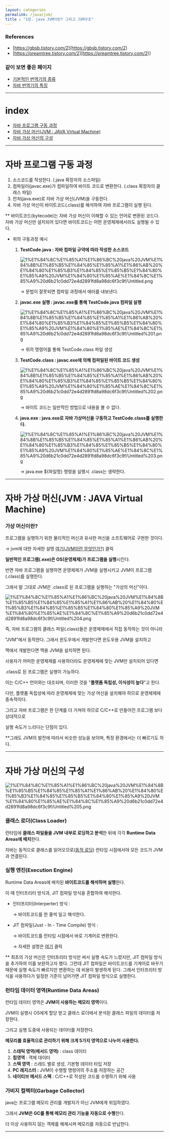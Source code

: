 ```yaml
---
layout: categories
permalink: /java/jvm/
title : "1장. java JVM이란? 그리고 JVM구조"
---
```

### References

- [https://gbsb.tistory.com/2](https://gbsb.tistory.com/2)
- [https://preamtree.tistory.com/2](https://preamtree.tistory.com/2)]

### 같이 보면 좋은 페이지

- [기본적인 번역기의 종류](https://www.notion.so/7-d16d880d85ad4768a7abc5e2e00f41f0)
- [자바 번역기의 특징](https://www.notion.so/8-02e012545a614452b0d59047c8d9afde)

---

# index

- [자바 프로그램 구동 과정]()
- [자바 가상 머신(JVM : JAVA Virtual Machine)]()
- [자바 가상 머신의 구성]()

---

# 자바 프로그램 구동 과정

1. 소스코드를 작성한다. (.java 확장자의 소스파일)
2. 컴파일러(javac.exe)가 컴파일하여 바이트 코드로 변환한다. (.class 확장자의 클래스 파일)
3. 런처(java.exe)로 자바 가상 머신(JVM)을 구동한다.
4. 자바 가상 머신이 바이트코드(.class)를 해석하여 자바 프로그램이 실행 된다.

** 바이트코드(bytecode)는 자바 가상 머신이 이해할 수 있는 언어로 변환된 코드다. 자바 가상 머신만 설치되어 있다면 바이트코드는 어떤 운영체제에서라도 실행될 수 있다.

- 위의 구동과정 예시
    1. **TestCode.java : 자바 컴파일 규약에 따라 작성한 소스코드**

        ![1%E1%84%8C%E1%85%A1%E1%86%BC%20java%20JVM%E1%84%8B%E1%85%B5%E1%84%85%E1%85%A1%E1%86%AB%20%E1%84%80%E1%85%B3%E1%84%85%E1%85%B5%E1%84%80%E1%85%A9%20JVM%E1%84%80%E1%85%AE%E1%84%8C%E1%85%A9%20d6b21c0dd72e4d2891fd8a98dc6f3c9f/Untitled.png](1%E1%84%8C%E1%85%A1%E1%86%BC%20java%20JVM%E1%84%8B%E1%85%B5%E1%84%85%E1%85%A1%E1%86%AB%20%E1%84%80%E1%85%B3%E1%84%85%E1%85%B5%E1%84%80%E1%85%A9%20JVM%E1%84%80%E1%85%AE%E1%84%8C%E1%85%A9%20d6b21c0dd72e4d2891fd8a98dc6f3c9f/Untitled.png)

        → 문법이 잘못되면 컴파일 과정에서 에러를 내보낸다.

    2. **javac.exe 실행 :  javac.exe를 통해 TestCode.java 컴파일 실행**

        ![1%E1%84%8C%E1%85%A1%E1%86%BC%20java%20JVM%E1%84%8B%E1%85%B5%E1%84%85%E1%85%A1%E1%86%AB%20%E1%84%80%E1%85%B3%E1%84%85%E1%85%B5%E1%84%80%E1%85%A9%20JVM%E1%84%80%E1%85%AE%E1%84%8C%E1%85%A9%20d6b21c0dd72e4d2891fd8a98dc6f3c9f/Untitled%201.png](1%E1%84%8C%E1%85%A1%E1%86%BC%20java%20JVM%E1%84%8B%E1%85%B5%E1%84%85%E1%85%A1%E1%86%AB%20%E1%84%80%E1%85%B3%E1%84%85%E1%85%B5%E1%84%80%E1%85%A9%20JVM%E1%84%80%E1%85%AE%E1%84%8C%E1%85%A9%20d6b21c0dd72e4d2891fd8a98dc6f3c9f/Untitled%201.png)

        → 위의 명령어를 통해 TestCode.class 파일 생성

    3. **TestCode.class : javac.exe에 의해 컴파일된 바이트 코드 생성**

        ![1%E1%84%8C%E1%85%A1%E1%86%BC%20java%20JVM%E1%84%8B%E1%85%B5%E1%84%85%E1%85%A1%E1%86%AB%20%E1%84%80%E1%85%B3%E1%84%85%E1%85%B5%E1%84%80%E1%85%A9%20JVM%E1%84%80%E1%85%AE%E1%84%8C%E1%85%A9%20d6b21c0dd72e4d2891fd8a98dc6f3c9f/Untitled%202.png](1%E1%84%8C%E1%85%A1%E1%86%BC%20java%20JVM%E1%84%8B%E1%85%B5%E1%84%85%E1%85%A1%E1%86%AB%20%E1%84%80%E1%85%B3%E1%84%85%E1%85%B5%E1%84%80%E1%85%A9%20JVM%E1%84%80%E1%85%AE%E1%84%8C%E1%85%A9%20d6b21c0dd72e4d2891fd8a98dc6f3c9f/Untitled%202.png)

        → 바이트 코드는 일반적인 방법으로 내용을 볼 수 없다.

    4. **java.exe : java.exe로 자바 가상머신을 구동하고 TestCode.class를 실행한다.**

        ![1%E1%84%8C%E1%85%A1%E1%86%BC%20java%20JVM%E1%84%8B%E1%85%B5%E1%84%85%E1%85%A1%E1%86%AB%20%E1%84%80%E1%85%B3%E1%84%85%E1%85%B5%E1%84%80%E1%85%A9%20JVM%E1%84%80%E1%85%AE%E1%84%8C%E1%85%A9%20d6b21c0dd72e4d2891fd8a98dc6f3c9f/Untitled%203.png](1%E1%84%8C%E1%85%A1%E1%86%BC%20java%20JVM%E1%84%8B%E1%85%B5%E1%84%85%E1%85%A1%E1%86%AB%20%E1%84%80%E1%85%B3%E1%84%85%E1%85%B5%E1%84%80%E1%85%A9%20JVM%E1%84%80%E1%85%AE%E1%84%8C%E1%85%A9%20d6b21c0dd72e4d2891fd8a98dc6f3c9f/Untitled%203.png)

        → java.exe ${파일명} 명령을 실행시 .class는 생략한다.

---

# 자바 가상 머신(JVM : JAVA Virtual Machine)

### 가상 머신이란?

프로그램을 실행하기 위한 물리적인 머신과 유사한 머신을 소프트웨어로 구현한 것이다. 

→  jvm에 대한 자세한 설명 [여기(JVM이란 무엇인가?)](https://www.itworld.co.kr/news/110837) 클릭

**일반적인 프로그램(.exe)은 OS(운영체제)가 프로그램을 실행**시킨다.

반면 자바 프로그램을 실행하면 운영체제가 JVM을 실행시키고 JVM이 프로그램(.class)를 실행한다.

그래서 말 그대로 JVM은 .class로 된 프로그램을 실행하는 "가상의 머신"이다.

![1%E1%84%8C%E1%85%A1%E1%86%BC%20java%20JVM%E1%84%8B%E1%85%B5%E1%84%85%E1%85%A1%E1%86%AB%20%E1%84%80%E1%85%B3%E1%84%85%E1%85%B5%E1%84%80%E1%85%A9%20JVM%E1%84%80%E1%85%AE%E1%84%8C%E1%85%A9%20d6b21c0dd72e4d2891fd8a98dc6f3c9f/Untitled%204.png](1%E1%84%8C%E1%85%A1%E1%86%BC%20java%20JVM%E1%84%8B%E1%85%B5%E1%84%85%E1%85%A1%E1%86%AB%20%E1%84%80%E1%85%B3%E1%84%85%E1%85%B5%E1%84%80%E1%85%A9%20JVM%E1%84%80%E1%85%AE%E1%84%8C%E1%85%A9%20d6b21c0dd72e4d2891fd8a98dc6f3c9f/Untitled%204.png)

즉, 자바 프로그램의 클래스 파일(.class)들은 운영체제에서 직접 동작하는 것이 아니라 

"JVM"에서 동작한다. 그래서 윈도우에서 개발한다면 윈도우용 JVM을 설치하고 

맥에서 개발한다면 맥용 JVM을 설치하면 된다. 

사용자가 어떠한 운영체제를 사용하더라도 운영체제에 맞는 JVM만 설치되어 있다면

.class로 된 프로그램은 실행이 가능하다.

이는 C/C++ 언어와는 대조되며, 이러한 것을 "**플랫폼 독립성, 이식성이 높다**"고 한다.

다만, 플랫폼 독립성에 따라 운영체제에 맞는 가상 머신을 설치해야 하므로 운영체제에 종속적이다. 

그리고 자바 프로그램은 한 단계를 더 거쳐야 하므로 C/C++로 만들어진 프로그램 보다 상대적으로

실행 속도가 느리다는 단점이 있다.

**그래도 JVM의 발전에 따라서 비슷한 성능을 보이며, 특정 환경에서는 더 빠르기도 하다.

---

# 자바 가상 머신의 구성

![1%E1%84%8C%E1%85%A1%E1%86%BC%20java%20JVM%E1%84%8B%E1%85%B5%E1%84%85%E1%85%A1%E1%86%AB%20%E1%84%80%E1%85%B3%E1%84%85%E1%85%B5%E1%84%80%E1%85%A9%20JVM%E1%84%80%E1%85%AE%E1%84%8C%E1%85%A9%20d6b21c0dd72e4d2891fd8a98dc6f3c9f/Untitled%205.png](1%E1%84%8C%E1%85%A1%E1%86%BC%20java%20JVM%E1%84%8B%E1%85%B5%E1%84%85%E1%85%A1%E1%86%AB%20%E1%84%80%E1%85%B3%E1%84%85%E1%85%B5%E1%84%80%E1%85%A9%20JVM%E1%84%80%E1%85%AE%E1%84%8C%E1%85%A9%20d6b21c0dd72e4d2891fd8a98dc6f3c9f/Untitled%205.png)

### 클래스 로더(Class Loader)

런타임에 **클래스 파일들을 JVM 내부로 로딩하고 분석**한 뒤에 각각 **Runtime Data Areas에 배치**한다. 

자바는 동적으로 클래스를 읽어오므로([동적 로딩](https://futurists.tistory.com/43?category=550970)) 런타임 시점에서야 모든 코드가 JVM과 연결된다.

### 실행 엔진(Execution Engine)

Runtime Data Areas에 배치된 **바이트코드를 해석하며 실행**한다.

이 때 인터프리터 방식과, JIT 컴파일 방식을 혼합하여 해석한다.

- 인터프리터(Interperter) 방식 :

    → 바이트코드를 한 줄씩 일고 해석한다.

- JIT 컴파일(Just - In - Time Compile) 방식 :

    → 바이트코드를 런타임 시점에서 바로 기계어로 변환한다.

    → 자세한 설명은 [여기](https://ko.wikipedia.org/wiki/JIT_%EC%BB%B4%ED%8C%8C%EC%9D%BC) 클릭

** 최초의 가상 머신은 인터프리터 방식만 써서 실행 속도가 느렸지만, JIT 컴파일 방식을 추가하여 이를 보완하고자 했다. 그런데 JIT 컴파일은 바이트코드를 기계어로 바꾸기 때문에 실행 속도가 빠르지만 변환하는 데 비용이 발생하게 된다. 그래서 인터프리터 방식을 사용하다가 일정한 기준이 넘어가면 JIT 컴파일 방식으로 실행한다.

### 런타임 데이터 영역(Runtime Data Areas)

런타임 데이터 영역은 **JVM이 사용하는 메모리 영역**이다. 

JVM이 실행시 OS에게 할당 받고 클래스 로더에서 분석된 클래스 파일의 데이터를 저장한다.

그리고 실행 도중에 사용되는 데이터를 저장한다. 

**메모리를 효율적으로 관리하기 위해 크게 5가지 영역으로 나누어 사용한다.**

1. **스태틱 영역(메서드 영역)** : class 데이터
2. **힙영역** : 객체 데이터
3. **스택 영역** : 스레드 별로 생성, 기본형 데이터 타입 저장
4. **PC 레지스터 :** JVM이 수행할 명령어의 주소를 저장하는 공간
5. **네이티브 메서드 스택** : C/C++로 작성된 코드를 수행하기 위해 사용

### 가비지 컬렉터(Garbage Collector)

java는 프로그램 메모리 관리를 개발자가 아닌 JVM에게 위임하였다.

그래서 **JVM은 GC를 통해 메모리 관리 기능을 자동으로 수행**한다. 

더 이상 사용하지 않는 객체를 해제시켜 메모리를 자동으로 반납한다.

---
